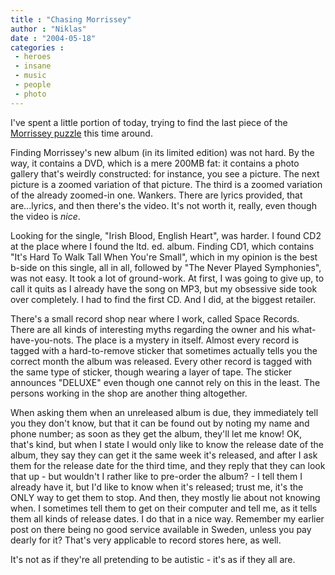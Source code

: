 ```yaml
---
title : "Chasing Morrissey"
author : "Niklas"
date : "2004-05-18"
categories : 
 - heroes
 - insane
 - music
 - people
 - photo
---
```


I've spent a little portion of today, trying to find the last piece of the [Morrissey puzzle](https://niklasblog.com/images/2004-05-18-moz.jpg) this time around.

Finding Morrissey's new album (in its limited edition) was not hard. By the way, it contains a DVD, which is a mere 200MB fat: it contains a photo gallery that's weirdly constructed: for instance, you see a picture. The next picture is a zoomed variation of that picture. The third is a zoomed variation of the already zoomed-in one. Wankers. There are lyrics provided, that are...lyrics, and then there's the video. It's not worth it, really, even though the video is _nice_.

Looking for the single, "Irish Blood, English Heart", was harder. I found CD2 at the place where I found the ltd. ed. album. Finding CD1, which contains "It's Hard To Walk Tall When You're Small", which in my opinion is the best b-side on this single, all in all, followed by "The Never Played Symphonies", was not easy. It took a lot of ground-work. At first, I was going to give up, to call it quits as I already have the song on MP3, but my obsessive side took over completely. I had to find the first CD. And I did, at the biggest retailer.

There's a small record shop near where I work, called Space Records. There are all kinds of interesting myths regarding the owner and his what-have-you-nots. The place is a mystery in itself. Almost every record is tagged with a hard-to-remove sticker that sometimes actually tells you the correct month the album was released. Every other record is tagged with the same type of sticker, though wearing a layer of tape. The sticker announces "DELUXE" even though one cannot rely on this in the least. The persons working in the shop are another thing altogether.

When asking them when an unreleased album is due, they immediately tell you they don't know, but that it can be found out by noting my name and phone number; as soon as they get the album, they'll let me know! OK, that's kind, but when I state I would only like to know the release date of the album, they say they can get it the same week it's released, and after I ask them for the release date for the third time, and they reply that they can look that up - but wouldn't I rather like to pre-order the album? - I tell them I already have it, but I'd like to know when it's released; trust me, it's the ONLY way to get them to stop. And then, they mostly lie about not knowing when. I sometimes tell them to get on their computer and tell me, as it tells them all kinds of release dates. I do that in a nice way. Remember my earlier post on there being no good service available in Sweden, unless you pay dearly for it? That's very applicable to record stores here, as well.

It's not as if they're all pretending to be autistic - it's as if they all are.

